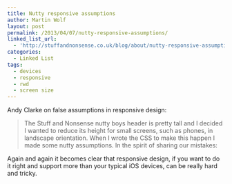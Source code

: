 ```yaml
---
title: Nutty responsive assumptions
author: Martin Wolf
layout: post
permalink: /2013/04/07/nutty-responsive-assumptions/
linked_list_url:
  - 'http://stuffandnonsense.co.uk/blog/about/nutty-responsive-assumptions?utm_source=twitterfeed&utm_medium=twitter'
categories:
  - Linked List
tags:
  - devices
  - responsive
  - rwd
  - screen size
---
```

<p class="linked-list-quote-author">
  Andy Clarke on false assumptions in responsive design:
</p>

> The Stuff and Nonsense nutty boys header is pretty tall and I decided I wanted to reduce its height for small screens, such as phones, in landscape orientation. When I wrote the CSS to make this happen I made some nutty assumptions. In the spirit of sharing our mistakes:

Again and again it becomes clear that responsive design, if you want to do it right and support more than your typical iOS devices, can be really hard and tricky.